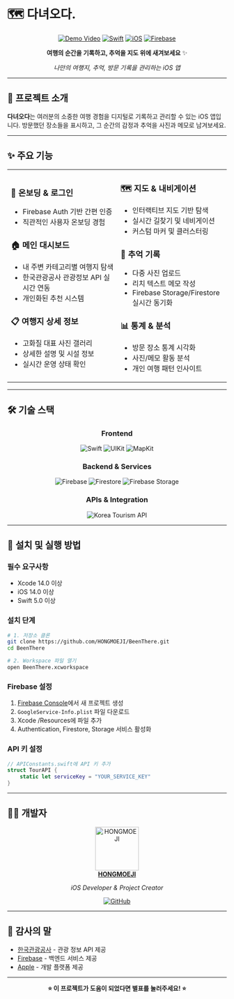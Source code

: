 # 🗺️ 다녀오다.

<div align="center">

[![Demo Video](https://img.shields.io/badge/YouTube-Project%20Demo-FF0000?style=for-the-badge&logo=youtube&logoColor=white)](https://youtu.be/dKOGrfb-Lrg)
[![Swift](https://img.shields.io/badge/Swift-FA7343?style=for-the-badge&logo=swift&logoColor=white)](https://swift.org/)
[![iOS](https://img.shields.io/badge/iOS-000000?style=for-the-badge&logo=ios&logoColor=white)](https://developer.apple.com/ios/)
[![Firebase](https://img.shields.io/badge/Firebase-FFCA28?style=for-the-badge&logo=firebase&logoColor=black)](https://firebase.google.com/)

**여행의 순간을 기록하고, 추억을 지도 위에 새겨보세요** ✨

*나만의 여행지, 추억, 방문 기록을 관리하는 iOS 앱*

</div>

---

## 🌟 프로젝트 소개

**다녀오다**는 여러분의 소중한 여행 경험을 디지털로 기록하고 관리할 수 있는 iOS 앱입니다. 
방문했던 장소들을 표시하고, 그 순간의 감정과 추억을 사진과 메모로 남겨보세요.

---

## ✨ 주요 기능

<table>
<tr>
<td width="50%">

### 🚪 **온보딩 & 로그인**
- Firebase Auth 기반 간편 인증
- 직관적인 사용자 온보딩 경험

### 🏠 **메인 대시보드**
- 내 주변 카테고리별 여행지 탐색
- 한국관광공사 관광정보 API 실시간 연동
- 개인화된 추천 시스템

### 📋 **여행지 상세 정보**
- 고화질 대표 사진 갤러리
- 상세한 설명 및 시설 정보
- 실시간 운영 상태 확인

</td>
<td width="50%">

### 🗺️ **지도 & 내비게이션**
- 인터랙티브 지도 기반 탐색
- 실시간 길찾기 및 네비게이션
- 커스텀 마커 및 클러스터링

### 💭 **추억 기록**
- 다중 사진 업로드
- 리치 텍스트 메모 작성
- Firebase Storage/Firestore 실시간 동기화

### 📊 **통계 & 분석**
- 방문 장소 통계 시각화
- 사진/메모 활동 분석
- 개인 여행 패턴 인사이트

</td>
</tr>
</table>

---

## 🛠️ 기술 스택

<div align="center">

### **Frontend**
![Swift](https://img.shields.io/badge/Swift-FA7343?style=for-the-badge&logo=swift&logoColor=white)
![UIKit](https://img.shields.io/badge/UIKit-2396F3?style=for-the-badge&logo=apple&logoColor=white)
![MapKit](https://img.shields.io/badge/MapKit-4A90E2?style=for-the-badge&logo=apple&logoColor=white)

### **Backend & Services**
![Firebase](https://img.shields.io/badge/Firebase-FFCA28?style=for-the-badge&logo=firebase&logoColor=black)
![Firestore](https://img.shields.io/badge/Firestore-FF6F00?style=for-the-badge&logo=firebase&logoColor=white)
![Firebase Storage](https://img.shields.io/badge/Firebase_Storage-FF8C00?style=for-the-badge&logo=firebase&logoColor=white)

### **APIs & Integration**
![Korea Tourism API](https://img.shields.io/badge/한국관광공사_API-00A86B?style=for-the-badge&logo=southkorea&logoColor=white)

</div>

---

## 🚀 설치 및 실행 방법

### **필수 요구사항**
- Xcode 14.0 이상
- iOS 14.0 이상
- Swift 5.0 이상

### **설치 단계**

```bash
# 1. 저장소 클론
git clone https://github.com/HONGMOEJI/BeenThere.git
cd BeenThere

# 2. Workspace 파일 열기
open BeenThere.xcworkspace
```

### **Firebase 설정**

1. [Firebase Console](https://console.firebase.google.com/)에서 새 프로젝트 생성
2. `GoogleService-Info.plist` 파일 다운로드
3. Xcode /Resources에 파일 추가
4. Authentication, Firestore, Storage 서비스 활성화

### **API 키 설정**

```swift
// APIConstants.swift에 API 키 추가
struct TourAPI {
    static let serviceKey = "YOUR_SERVICE_KEY"
}
```

---

## 👨‍💻 개발자

<div align="center">

<a href="https://github.com/HONGMOEJI">
  <img src="https://github.com/HONGMOEJI.png" width="100px" alt="HONGMOEJI"/>
  <br/>
  <strong>HONGMOEJI</strong>
</a>

*iOS Developer & Project Creator*

[![GitHub](https://img.shields.io/badge/GitHub-100000?style=for-the-badge&logo=github&logoColor=white)](https://github.com/HONGMOEJI)

</div>

---

## 🙏 감사의 말

- [한국관광공사](https://www.visitkorea.or.kr/) - 관광 정보 API 제공
- [Firebase](https://firebase.google.com/) - 백엔드 서비스 제공
- [Apple](https://developer.apple.com/) - 개발 플랫폼 제공

---

<div align="center">

**⭐ 이 프로젝트가 도움이 되었다면 별표를 눌러주세요! ⭐**
</div>
